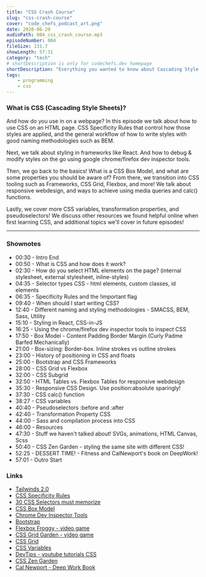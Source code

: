 ```yaml
---
title: "CSS Crash Course"
slug: "css-crash-course"
cover: "code_chefs_podcast_art.png"
date: 2020-06-29
audioPath: 004_css_crash_course.mp3
episodeNumber: 004
fileSize: 131.7
showLength: 57:31
category: "tech"
# shortDescription is only for codechefs.dev homepage
shortDescription: "Everything you wanted to know about Cascading Style Sheets (CSS)!"
tags:
    - programming
    - css
---
```


### What is CSS (Cascading Style Sheets)?

And how do you use in on a webpage? In this episode we talk about how to use CSS on an HTML page. CSS Specificity Rules that control how those styles are applied, and the general workflow of how to write styles with good naming methodologies such as BEM.

Next, we talk about styling in frameworks like React. And how to debug & modify styles on the go using google chrome/firefox dev inspector tools.

Then, we go back to the basics! What is a CSS Box Model, and what are some properties you should be aware of? From there, we transition into CSS tooling such as Frameworks, CSS Grid, Flexbox, and more! We talk about responsive webdesign, and ways to achieve using media queries and calc() functions.

Lastly, we cover more CSS variables, transformation properties, and pseudoselectors! We discuss other resources we found helpful online when first learning CSS, and additional topics we'll cover in future episodes!

<hr>

### Shownotes

<!-- - 00:30 - Intro
    - 00:40 - Testing
        - 00:50 - Testing -->

- 00:30 - Intro End
- 00:50 - What is CSS and how does it work?
- 02:30 - How do you select HTML elements on the page? (internal stylesheet, external stylesheet, inline-styles)
- 04:35 - Selector types CSS - html elements, custom classes, id elements
- 06:35 - Specificity Rules and the !important flag
- 09:40 - When should I start writing CSS?
- 12:40 - Different naming and styling methodologies - SMACSS, BEM, Sass, Utility
- 15:10 - Styling in React, CSS-in-JS
- 16:25 - Using the chrome/firefox dev inspector tools to inspect CSS
- 17:50 - Box Model - Content Padding Border Margin (Curly Padme Barfed Mechanically)
- 21:00 - Box-sizing: Border-box. Inline strokes vs outline strokes
- 23:00 - History of positioning in CSS and floats
- 25:00 - Bootstrap and CSS Frameworks
- 28:00 - CSS Grid vs Flexbox
- 32:00 - CSS Subgrid
- 32:50 - HTML Tables vs. Flexbox Tables for responsive webdesign
- 35:30 - Responsive CSS Design. Use position:absolute sparingly! 
- 37:30 - CSS calc() function
- 38:27 - CSS variables
- 40:40 - Pseudoselectors :before and :after
- 42:40 - Transformation Property CSS
- 44:00 - Sass and compilation process into CSS
- 46:00 - Resources
- 47:30 - Stuff we haven't talked about! SVGs, animations, HTML Canvas, Scss
- 50:40 - CSS Zen Garden - styling the same site with different CSS!
- 52:25 - DESSERT TIME! - Fitness and CalNewport's book on DeepWork!
- 57:01 - Outro Start

### Links

- [Tailwinds 2.0](https://tailwindcss.com/)
- [CSS Specificity Rules](https://developer.mozilla.org/en-US/docs/Web/CSS/Specificity)
- [30 CSS Selectors must memorize](https://code.tutsplus.com/tutorials/the-30-css-selectors-you-must-memorize--net-16048)
- [CSS Box Model](https://developer.mozilla.org/en-US/docs/Web/CSS/CSS_Box_Model/Introduction_to_the_CSS_box_model)
- [Chrome Dev Inspector Tools](https://developers.google.com/web/tools/chrome-devtools)
- [Bootstrap](https://getbootstrap.com/)
- [Flexbox Froggy - video game](https://flexboxfroggy.com/)
- [CSS Grid Garden - video game](https://cssgridgarden.com/)
- [CSS Grid](https://developer.mozilla.org/en-US/docs/Web/CSS/CSS_Grid_Layout)
- [CSS Variables](https://developer.mozilla.org/en-US/docs/Web/CSS/Using_CSS_custom_properties)
- [DevTips - youtube tutorials CSS](https://www.youtube.com/channel/UCyIe-61Y8C4_o-zZCtO4ETQ)
- [CSS Zen Garden](http://www.csszengarden.com/)
- [Cal Newport - Deep Work Book](https://www.amazon.com/Deep-Work-Focused-Success-Distracted/dp/1455586692)